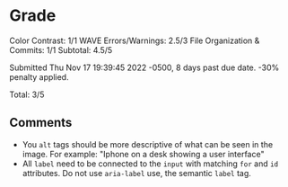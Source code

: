 # Grade

Color Contrast: 1/1
WAVE Errors/Warnings: 2.5/3
File Organization & Commits: 1/1
Subtotal: 4.5/5

Submitted Thu Nov 17 19:39:45 2022 -0500, 8 days past due date. -30% penalty applied.

Total: 3/5

## Comments
- You `alt` tags should be more descriptive of what can be seen in the image. For example: "Iphone on a desk showing a user interface"
- All `label` need to be connected to the `input` with matching `for` and `id` attributes. Do not use `aria-label` use, the semantic `label` tag.